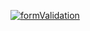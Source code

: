 [![formValidation](http://img.youtube.com/vi/Yx-2w1pk2jY/0.jpg)](http://www.youtube.com/watch?v=Yx-2w1pk2jY "JS CSS Form Validation")